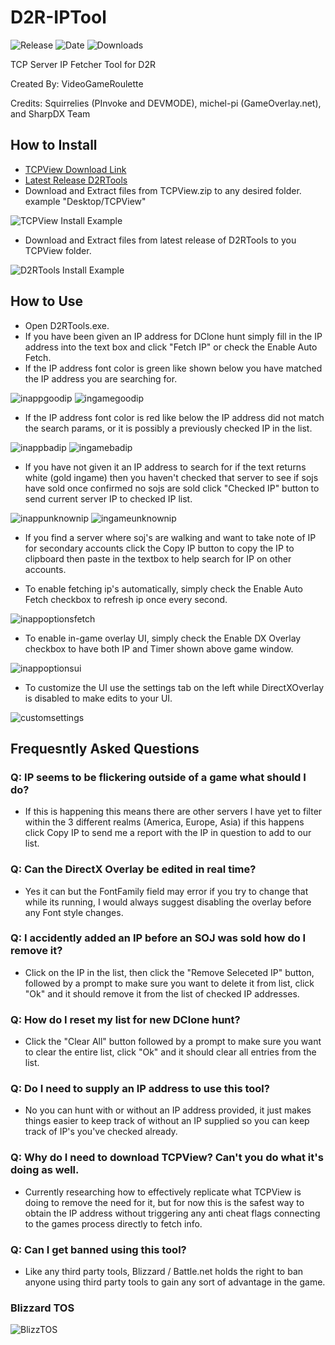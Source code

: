 # D2R-IPTool
![Release](https://img.shields.io/github/v/release/VideoGameRoulette/D2R-IPTool?label=current%20release&style=for-the-badge)
![Date](https://img.shields.io/github/release-date/VideoGameRoulette/D2R-IPTool?style=for-the-badge)
![Downloads](https://img.shields.io/github/downloads/VideoGameRoulette/D2R-IPTool/total?color=%23007EC6&style=for-the-badge)

TCP Server IP Fetcher Tool for D2R

Created By: VideoGameRoulette

Credits: Squirrelies (PInvoke and DEVMODE), michel-pi (GameOverlay.net), and SharpDX Team

## How to Install
- [TCPView Download Link](https://download.sysinternals.com/files/TCPView.zip)
- [Latest Release D2RTools](https://github.com/VideoGameRoulette/D2RTools/releases/latest)
- Download and Extract files from TCPView.zip to any desired folder. example "Desktop/TCPView"

![TCPView Install Example](https://cdn.discordapp.com/attachments/551840398016774193/900437181947084830/unknown.png)
- Download and Extract files from latest release of D2RTools to you TCPView folder.

![D2RTools Install Example](https://cdn.discordapp.com/attachments/551840398016774193/900437658453557248/unknown.png)
## How to Use
- Open D2RTools.exe.
- If you have been given an IP address for DClone hunt simply fill in the IP address into the text box and click "Fetch IP" or check the Enable Auto Fetch.
- If the IP address font color is green like shown below you have matched the IP address you are searching for.

![inappgoodip](https://cdn.discordapp.com/attachments/551840398016774193/900439470967509002/unknown.png)
![ingamegoodip](https://cdn.discordapp.com/attachments/551840398016774193/900439819489009744/unknown.png)
- If the IP address font color is red like below the IP address did not match the search params, or it is possibly a previously checked IP in the list.

![inappbadip](https://cdn.discordapp.com/attachments/551840398016774193/900439413362933801/unknown.png)
![ingamebadip](https://cdn.discordapp.com/attachments/551840398016774193/900439911478485032/unknown.png)
- If you have not given it an IP address to search for if the text returns white (gold ingame) then you haven't checked that server to see if sojs have sold once confirmed no sojs are sold click "Checked IP" button to send current server IP to checked IP list.

![inappunknownip](https://cdn.discordapp.com/attachments/551840398016774193/900440023856451584/unknown.png)
![ingameunknownip](https://cdn.discordapp.com/attachments/551840398016774193/900440238617419816/unknown.png)
- If you find a server where soj's are walking and want to take note of IP for secondary accounts click the Copy IP button to copy the IP to clipboard then paste in the textbox to help search for IP on other accounts.

- To enable fetching ip's automatically, simply check the Enable Auto Fetch checkbox to refresh ip once every second.

![inappoptionsfetch](https://cdn.discordapp.com/attachments/551840398016774193/900440614519316551/unknown.png)
- To enable in-game overlay UI, simply check the Enable DX Overlay checkbox to have both IP and Timer shown above game window.

![inappoptionsui](https://cdn.discordapp.com/attachments/551840398016774193/900440574333681664/unknown.png)
- To customize the UI use the settings tab on the left while DirectXOverlay is disabled to make edits to your UI.

![customsettings](https://cdn.discordapp.com/attachments/551840398016774193/900441478537560185/unknown.png)
## Frequesntly Asked Questions

### Q: IP seems to be flickering outside of a game what should I do?
- If this is happening this means there are other servers I have yet to filter within the 3 different realms (America, Europe, Asia) if this happens click Copy IP to send me a report with the IP in question to add to our list.

### Q: Can the DirectX Overlay be edited in real time?
- Yes it can but the FontFamily field may error if you try to change that while its running, I would always suggest disabling the overlay before any Font style changes.

### Q: I accidently added an IP before an SOJ was sold how do I remove it?
- Click on the IP in the list, then click the "Remove Seleceted IP" button, followed by a prompt to make sure you want to delete it from list, click "Ok" and it should remove it from the list of checked IP addresses.

### Q: How do I reset my list for new DClone hunt?
- Click the "Clear All" button followed by a prompt to make sure you want to clear the entire list, click "Ok" and it should clear all entries from the list.

### Q: Do I need to supply an IP address to use this tool?
- No you can hunt with or without an IP address provided, it just makes things easier to keep track of without an IP supplied so you can keep track of IP's you've checked already.

### Q: Why do I need to download TCPView? Can't you do what it's doing as well.
- Currently researching how to effectively replicate what TCPView is doing to remove the need for it, but for now this is the safest way to obtain the IP address without triggering any anti cheat flags connecting to the games process directly to fetch info.

### Q: Can I get banned using this tool?
- Like any third party tools, Blizzard / Battle.net holds the right to ban anyone using third party tools to gain any sort of advantage in the game.

### Blizzard TOS
![BlizzTOS](https://cdn.discordapp.com/attachments/551840398016774193/900443637563920425/Group_1.png)
